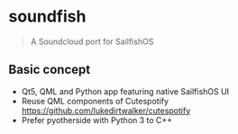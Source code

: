 # soundfish

> A Soundcloud port for SailfishOS

## Basic concept

- Qt5, QML and Python app featuring native SailfishOS UI
- Reuse QML components of Cutespotify https://github.com/lukedirtwalker/cutespotify
- Prefer pyotherside with Python 3 to C++
